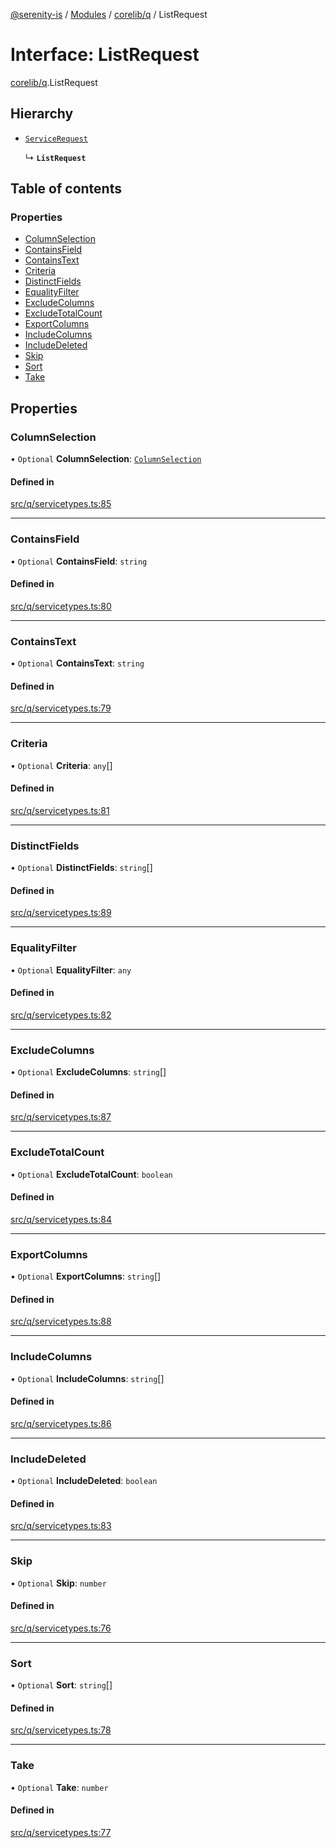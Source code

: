 [@serenity-is](../README.md) / [Modules](../modules.md) / [corelib/q](../modules/corelib_q.md) / ListRequest

# Interface: ListRequest

[corelib/q](../modules/corelib_q.md).ListRequest

## Hierarchy

- [`ServiceRequest`](corelib_q.ServiceRequest.md)

  ↳ **`ListRequest`**

## Table of contents

### Properties

- [ColumnSelection](corelib_q.ListRequest.md#columnselection)
- [ContainsField](corelib_q.ListRequest.md#containsfield)
- [ContainsText](corelib_q.ListRequest.md#containstext)
- [Criteria](corelib_q.ListRequest.md#criteria)
- [DistinctFields](corelib_q.ListRequest.md#distinctfields)
- [EqualityFilter](corelib_q.ListRequest.md#equalityfilter)
- [ExcludeColumns](corelib_q.ListRequest.md#excludecolumns)
- [ExcludeTotalCount](corelib_q.ListRequest.md#excludetotalcount)
- [ExportColumns](corelib_q.ListRequest.md#exportcolumns)
- [IncludeColumns](corelib_q.ListRequest.md#includecolumns)
- [IncludeDeleted](corelib_q.ListRequest.md#includedeleted)
- [Skip](corelib_q.ListRequest.md#skip)
- [Sort](corelib_q.ListRequest.md#sort)
- [Take](corelib_q.ListRequest.md#take)

## Properties

### ColumnSelection

• `Optional` **ColumnSelection**: [`ColumnSelection`](../enums/corelib_q.ColumnSelection.md)

#### Defined in

[src/q/servicetypes.ts:85](https://github.com/serenity-is/serenity/blob/master/packages/corelib/src/q/servicetypes.ts#line&#x3D;85)

___

### ContainsField

• `Optional` **ContainsField**: `string`

#### Defined in

[src/q/servicetypes.ts:80](https://github.com/serenity-is/serenity/blob/master/packages/corelib/src/q/servicetypes.ts#line&#x3D;80)

___

### ContainsText

• `Optional` **ContainsText**: `string`

#### Defined in

[src/q/servicetypes.ts:79](https://github.com/serenity-is/serenity/blob/master/packages/corelib/src/q/servicetypes.ts#line&#x3D;79)

___

### Criteria

• `Optional` **Criteria**: `any`[]

#### Defined in

[src/q/servicetypes.ts:81](https://github.com/serenity-is/serenity/blob/master/packages/corelib/src/q/servicetypes.ts#line&#x3D;81)

___

### DistinctFields

• `Optional` **DistinctFields**: `string`[]

#### Defined in

[src/q/servicetypes.ts:89](https://github.com/serenity-is/serenity/blob/master/packages/corelib/src/q/servicetypes.ts#line&#x3D;89)

___

### EqualityFilter

• `Optional` **EqualityFilter**: `any`

#### Defined in

[src/q/servicetypes.ts:82](https://github.com/serenity-is/serenity/blob/master/packages/corelib/src/q/servicetypes.ts#line&#x3D;82)

___

### ExcludeColumns

• `Optional` **ExcludeColumns**: `string`[]

#### Defined in

[src/q/servicetypes.ts:87](https://github.com/serenity-is/serenity/blob/master/packages/corelib/src/q/servicetypes.ts#line&#x3D;87)

___

### ExcludeTotalCount

• `Optional` **ExcludeTotalCount**: `boolean`

#### Defined in

[src/q/servicetypes.ts:84](https://github.com/serenity-is/serenity/blob/master/packages/corelib/src/q/servicetypes.ts#line&#x3D;84)

___

### ExportColumns

• `Optional` **ExportColumns**: `string`[]

#### Defined in

[src/q/servicetypes.ts:88](https://github.com/serenity-is/serenity/blob/master/packages/corelib/src/q/servicetypes.ts#line&#x3D;88)

___

### IncludeColumns

• `Optional` **IncludeColumns**: `string`[]

#### Defined in

[src/q/servicetypes.ts:86](https://github.com/serenity-is/serenity/blob/master/packages/corelib/src/q/servicetypes.ts#line&#x3D;86)

___

### IncludeDeleted

• `Optional` **IncludeDeleted**: `boolean`

#### Defined in

[src/q/servicetypes.ts:83](https://github.com/serenity-is/serenity/blob/master/packages/corelib/src/q/servicetypes.ts#line&#x3D;83)

___

### Skip

• `Optional` **Skip**: `number`

#### Defined in

[src/q/servicetypes.ts:76](https://github.com/serenity-is/serenity/blob/master/packages/corelib/src/q/servicetypes.ts#line&#x3D;76)

___

### Sort

• `Optional` **Sort**: `string`[]

#### Defined in

[src/q/servicetypes.ts:78](https://github.com/serenity-is/serenity/blob/master/packages/corelib/src/q/servicetypes.ts#line&#x3D;78)

___

### Take

• `Optional` **Take**: `number`

#### Defined in

[src/q/servicetypes.ts:77](https://github.com/serenity-is/serenity/blob/master/packages/corelib/src/q/servicetypes.ts#line&#x3D;77)
